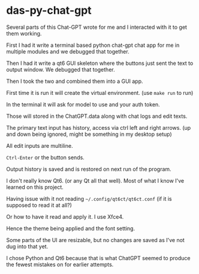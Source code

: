# das-py-chat-gpt

Several parts of this Chat-GPT wrote for me and I interacted with it to get them working.

First I had it write a terminal based python chat-gpt chat app for me in multiple modules and we debugged that together.

Then I had it write a qt6 GUI skeleton where the buttons just sent the text to output window.
We debugged that together.

Then I took the two and combined them into a GUI app.

First time it is run it will create the virtual environment.
(use `make run` to run)

In the terminal it will ask for model to use and your auth token.

Those will stored in the ChatGPT.data along with chat logs and edit texts.

The primary text input has history, access via ctrl left and right arrows.
(up and down being ignored, might be something in my desktop setup)

All edit inputs are multiline.

`Ctrl-Enter` or the button sends.

Output history is saved and is restored on next run of the program.

I don't really know Qt6. (or any Qt all that well). Most of what I know I've learned on this project.

Having issue with it not reading `~/.config/qt6ct/qt6ct.conf` (if it is supposed to read it at all?)

Or how to have it read and apply it. I use Xfce4.

Hence the theme being applied and the font setting.

Some parts of the UI are resizable, but no changes are saved as I've not dug into that yet.

I chose Python and Qt6 because that is what ChatGPT seemed to produce the fewest mistakes on for earlier attempts.

<!---
  CudaText: lexer_file=Markdown; tab_size=2; tab_spaces=No; newline=LF;
  --->
